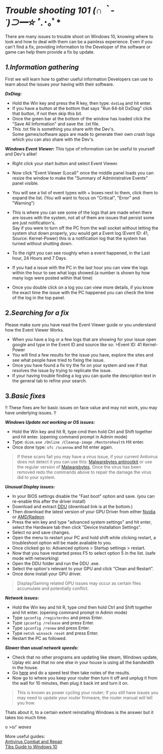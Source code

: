 # ***Trouble shooting 101 (∩｀-´)⊃━☆ﾟ.*･｡ﾟ***


There are many issues to trouble shoot on Windows 10, knowing where to look and how to deal with them can be a painless experience.
Even if you can't find a fix, providing information to the Developer of the software or game can help them provide a fix by update.


## ***1.Information gathering***  
First we will learn how to gather useful information Developers can use to learn about the issues your having with their software.  

***DxDiag:***
- Hold the Win key and press the R key, then type: ```dxdiag``` and hit enter.  
- If you have a button at the bottom that says "Run 64-bit DxDiag" click that button, if not then skip this bit.  
- Once the green bar at the bottom of the window has loaded click the "Save All Information" and save the .txt file.  
- This .txt file is something you share with the Dev's.  
Some games/software apps are made to generate their own crash logs which you can also share with the Dev's.  

***Windows Event Viewer:***
This type of information can be useful to yourself and Dev's alike!  
- Right click your start button and select Event Viewer.  
- Now click "Event Viewer (Local)" once the middle panel loads you can resize the window to make the "Summary of Administrative Events" panel  visible.  
- You will see a list of event types with + boxes next to them, click them to expand the list. (You will want to focus on "Critical", "Error" and "Warning")  
- This is where you can see some of the logs that are made when there are issues with the system, not all of them are issues that persist some are just notification's.  
Say if you were to turn off the PC from the wall socket without letting the system shut down properly, you would get a Event log (Event ID: 41, Source: Kernel-Power) this is a notification log that the system has turned without shutting down.  

- To the right you can see roughly when a event happened, in the Last hour, 24 Hours and 7 Days.  
- If you had a issue with the PC in the last hour you can view the logs within the hour to see what logs showed.(a number is shown by how many logs were posted within that time)  
- Once you double click on a log you can view more details, if you know the exact time the issue with the PC happened you can check the time of the log in the top panel.  


## 2.***Searching for a fix***
Please make sure you have read the Event Viewer guide or you understand how the Event Viewer Works.  

- When you have a log or a few logs that are showing for your issue open google and type in the Event ID and source like so: >Event ID: 41 Kernel-Power  
- You will find a few results for the issue you have, explore the sites and see what people have tried to fixing the issue.  
- Once you have found a fix try the fix on your system and see if that resolves the issue by trying to replicate the issue.  
- If your having  trouble finding a log you can quote the description text in the general tab to refine your search.  


## 3.***Basic fixes***  
!! These fixes are for basic issues on face value and may not work, you may have underlying issues. !!

***Windows Update not working or OS issues:***
- Hold the Win key and hit R, type cmd then hold Ctrl and Shift together and hit enter. (opening command prompt in Admin mode)  
- Type: ```dism.exe /Online /Cleanup-image /Restorehealth``` Hit enter.  
- Once done type: ```sfc /scannow``` and hit enter again.  

> If these scans fail you may have a virus issue, if your current Antivirus does not detect it you can use this: [Malwarebytes antirootkit](https://www.malwarebytes.com/antirootkit/) or use the regular version of [Malwarebytes](https://www.malwarebytes.com/premium/), Once the virus has been removed redo the commands above to repair the damage the virus did to your system.  

***Unusual Display issues:***
- In your BIOS settings disable the "Fast boot" option and save. (you can re-enable this after the driver install)
- Download and extract [DDU](https://www.guru3d.com/files-details/display-driver-uninstaller-download.html) (download link is at the bottom.)  
- Then download the latest version of your GPU Driver from either [Nvidia](https://www.nvidia.com/Download/index.aspx?lang=en-us) or [AMD/Radeon](https://www.amd.com/en/support)
- Press the win key and type "advanced system settings" and hit enter, select the Hardware tab then click "Device Installation Settings".
- Select no and save changes.
- Open the menu to restart your PC and hold shift while clicking restart, a troubleshoot option will be made avaliable to you.
- Once clicked go to: Advanced options > Startup settings > restart.
- Now that you have restarted press F5 to select option 5 in the list. (safe mode with networking)
- Open the DDU folder and run the DDU .exe.  
- Select the option's relevant to your GPU and click "Clean and Restart".  
- Once done install your GPU driver.   

>Display/Gaming related GPU issues may occur as certain files accumulate and potentially conflict.  

***Network issues:***
- Hold the Win key and hit R, type cmd then hold Ctrl and Shift together and hit enter. (opening command prompt in Admin mode)  
- Type ```ipconfig /registerdns``` and press Enter.  
- Type ```ipconfig /release``` and press Enter.  
- Type ```ipconfig /renew``` and press Enter.  
- Type ```netsh winsock reset``` and press Enter.  
- Restart the PC as followed.  

***Slower than usual network speeds:***
- Check that no other programs are updating like steam, Windows update, Uplay etc and that no one else in your house is using all the bandwidth in the house.  
- Go [here](https://www.speedtest.net/) and do a speed test then take notes of the results.  
- Now go to where you keep your router then turn it off and unplug it from the wall for 10 minutes, then plug it back int and turn it on.  

>This is known as power cycling your router; If you still have issues you may need to update your router firmware, the router manual will tell you how.  
    
Thats about it, to a certain extent reinstalling Windows is the answer but it takes too much time.  

o >o/' *waves*  

More useful guides:  
[Antivirus Combat and Repair](https://tiberiusmoon.github.io/Antivirus-Combat-and-Repair/)  
[Tibs Guide to Windows 10](https://tiberiusmoon.github.io/Tibs-Guide-to-Windows-10/)
